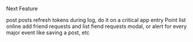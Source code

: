 Next Feature

post posts
refresh tokens during log, do it on a critical app entry Point
list online 
add friend requests
and list fiend requests
modal,  or alert for every major event like saving a post, etc